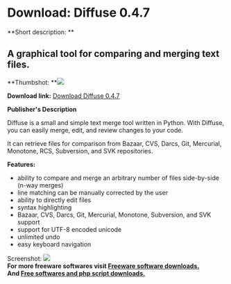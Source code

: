 # Download: Diffuse 0.4.7

**Short description: **

## A graphical tool for comparing and merging text files.

  
**Thumbshot: **![](http://www.freewarefiles.com/screenshot/diffuse_md.jpg)   
  
**Download link:** [Download Diffuse 0.4.7](http://freesoftwares.boysofts.com/Diffuse_program_61341.html)  
  

**Publisher's Description**  
  

Diffuse is a small and simple text merge tool written in Python. With Diffuse,
you can easily merge, edit, and review changes to your code.

It can retrieve files for comparison from Bazaar, CVS, Darcs, Git, Mercurial,
Monotone, RCS, Subversion, and SVK repositories.

**Features:**

  * ability to compare and merge an arbitrary number of files side-by-side (n-way merges) 
  * line matching can be manually corrected by the user 
  * ability to directly edit files 
  * syntax highlighting 
  * Bazaar, CVS, Darcs, Git, Mercurial, Monotone, Subversion, and SVK support 
  * support for UTF-8 encoded unicode 
  * unlimited undo 
  * easy keyboard navigation 

  
  
Screenshot: ![](http://www.freewarefiles.com/screenshot/diffuse.jpg)  
**For more freeware softwares visit [Freeware software downloads.](http://freesoftwares.boysofts.com/)**   
**And [Free softwares and php script downloads.](http://www.boysofts.com/)**

